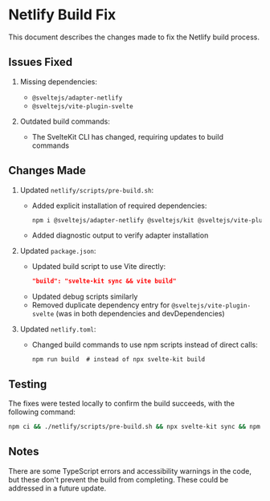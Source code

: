 # Netlify Build Fix

This document describes the changes made to fix the Netlify build process.

## Issues Fixed

1. Missing dependencies:
   - `@sveltejs/adapter-netlify`
   - `@sveltejs/vite-plugin-svelte`

2. Outdated build commands:
   - The SvelteKit CLI has changed, requiring updates to build commands

## Changes Made

1. Updated `netlify/scripts/pre-build.sh`:
   - Added explicit installation of required dependencies:
     ```bash
     npm i @sveltejs/adapter-netlify @sveltejs/kit @sveltejs/vite-plugin-svelte vite
     ```
   - Added diagnostic output to verify adapter installation

2. Updated `package.json`:
   - Updated build script to use Vite directly:
     ```json
     "build": "svelte-kit sync && vite build"
     ```
   - Updated debug scripts similarly
   - Removed duplicate dependency entry for `@sveltejs/vite-plugin-svelte` (was in both dependencies and devDependencies)

3. Updated `netlify.toml`:
   - Changed build commands to use npm scripts instead of direct calls:
     ```
     npm run build  # instead of npx svelte-kit build
     ```

## Testing

The fixes were tested locally to confirm the build succeeds, with the following command:
```bash
npm ci && ./netlify/scripts/pre-build.sh && npx svelte-kit sync && npm run build
```

## Notes

There are some TypeScript errors and accessibility warnings in the code, but these don't prevent the build from completing. These could be addressed in a future update.